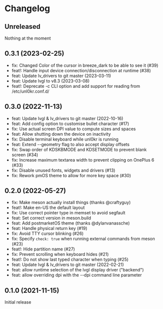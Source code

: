 # Changelog

## Unreleased

Nothing at the moment

## 0.3.1 (2023-02-25)

- fix: Changed Color of the cursor in breeze_dark to be able to see it (#39)
- feat!: Handle input device connection/disconnection at runtime (#38)
- feat: Update lv_drivers to git master (2023-03-11)
- feat: Update lvgl to v8.3 (2023-03-08)
- feat!: Deprecate -c CLI option and add support for reading from /etc/unl0kr.conf.d/

## 0.3.0 (2022-11-13)

- feat: Update lvgl & lv_drivers to git master (2022-10-16)
- feat: Add config option to customise bullet character (#17)
- fix: Use actual screen DPI value to compute sizes and spaces
- feat: Allow shutting down the device on inactivity
- fix: Disable terminal keyboard while unl0kr is running
- feat: Extend --geometry flag to also accept display offsets
- fix: Swap order of KDSKBMODE and KDSETMODE to prevent blank screen (#34)
- fix: Increase maximum textarea width to prevent clipping on OnePlus 6 (#33)
- fix: Disable unused fonts, widgets and drivers (#13)
- fix: Rework pmOS theme to allow for more key space (#30)

## 0.2.0 (2022-05-27)

- fix: Make meson actually install things (thanks @craftyguy)
- feat!: Make en-US the default layout
- fix: Use correct pointer type in memset to avoid segfault
- feat: Set correct version in meson.build
- feat: Add postmarketOS theme (thanks @dylanvanassche)
- feat: Handle physical return key (#19)
- fix: Avoid TTY cursor blinking (#26)
- fix: Specify `check: true` when running external commands from meson (#23)
- feat!: Hide partition name (#27)
- fix: Prevent scrolling when keyboard hides (#21)
- feat!: Do not show last typed character when typing (#25)
- feat: Update lvgl & lv_drivers to git master (2022-02-21)
- feat: allow runtime selection of the lvgl display driver ("backend")
- feat: allow overriding dpi with the --dpi command line parameter

## 0.1.0 (2021-11-15)

Initial release
